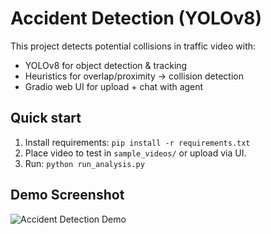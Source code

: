 # Accident Detection (YOLOv8)

This project detects potential collisions in traffic video with:
- YOLOv8 for object detection & tracking
- Heuristics for overlap/proximity → collision detection
- Gradio web UI for upload + chat with agent

## Quick start
1. Install requirements: `pip install -r requirements.txt`
2. Place video to test in `sample_videos/` or upload via UI.
3. Run: `python run_analysis.py` 

## Demo Screenshot
![Accident Detection Demo](assets/accidents_demo.png)
